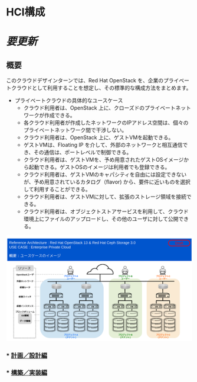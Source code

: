 # HCI構成
# *要更新*
## 概要

このクラウドデザインターンでは、Red Hat OpenStack を、企業のプライベートクラウドとして利用することを想定し、その標準的な構成方法をまとめます。

* プライベートクラウドの具体的なユースケース
  * クラウド利用者は、OpenStack 上に、クローズドのプライベートネットワークが作成できる。
  * 各クラウド利用者が作成したネットワークのIPアドレス空間は、個々のプライベートネットワーク間で干渉しない。
  * クラウド利用者は、OpenStack 上に、ゲストVMを起動できる。
  * ゲストVMは、Floating IP を介して、外部のネットワークと相互通信でき、その通信は、ポートレベルで制御できる。
  * クラウド利用者は、ゲストVMを、予め用意されたゲストOSイメージから起動できる。ゲストOSのイメージは利用者でも登録できる。
  * クラウド利用者は、ゲストVMのキャパシティを自由には設定できないが、予め用意されているカタログ（flavor) から、要件に近いものを選択して利用することができる。
  * クラウド利用者は、ゲストVMに対して、拡張のストレージ領域を接続できる。
  * クラウド利用者は、オブジェクトストアサービスを利用して、クラウド環境上にファイルのアップロードし、その他のユーザに対して公開できる。

![ユースケースイメージ](./images/Img0000.png "ユースケースのイメージ")
### * [計画／設計編](./design/design.md)
### * [構築／実装編](./build/build.md)
